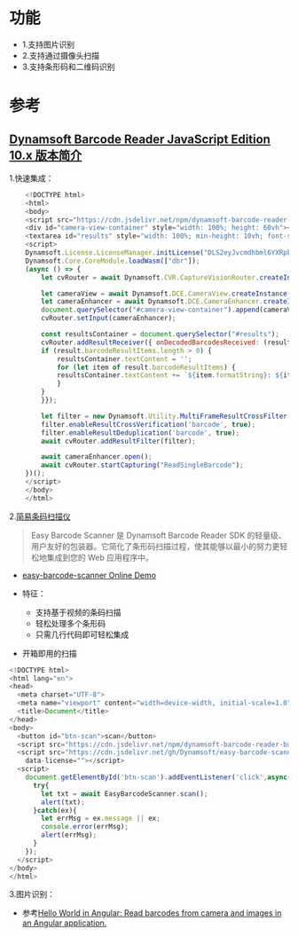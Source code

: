 
# 功能

- 1.支持图片识别
- 2.支持通过摄像头扫描
- 3.支持条形码和二维码识别

# 参考

## [Dynamsoft Barcode Reader JavaScript Edition 10.x 版本简介](https://www.dynamsoft.com/barcode-reader/docs/web/programming/javascript/)

1.快速集成：

```js
    <!DOCTYPE html>
    <html>
    <body>
    <script src="https://cdn.jsdelivr.net/npm/dynamsoft-barcode-reader-bundle@10.4.2001/dist/dbr.bundle.js"></script>
    <div id="camera-view-container" style="width: 100%; height: 60vh"></div>
    <textarea id="results" style="width: 100%; min-height: 10vh; font-size: 3vmin; overflow: auto" disabled></textarea>
    <script>
    Dynamsoft.License.LicenseManager.initLicense("DLS2eyJvcmdhbml6YXRpb25JRCI6IjIwMDAwMSJ9");
    Dynamsoft.Core.CoreModule.loadWasm(["dbr"]);
    (async () => {
        let cvRouter = await Dynamsoft.CVR.CaptureVisionRouter.createInstance();

        let cameraView = await Dynamsoft.DCE.CameraView.createInstance();
        let cameraEnhancer = await Dynamsoft.DCE.CameraEnhancer.createInstance(cameraView);
        document.querySelector("#camera-view-container").append(cameraView.getUIElement());
        cvRouter.setInput(cameraEnhancer);

        const resultsContainer = document.querySelector("#results");
        cvRouter.addResultReceiver({ onDecodedBarcodesReceived: (result) => {
        if (result.barcodeResultItems.length > 0) {
            resultsContainer.textContent = '';
            for (let item of result.barcodeResultItems) {
            resultsContainer.textContent += `${item.formatString}: ${item.text}\n\n`;
            }
        }
        }});

        let filter = new Dynamsoft.Utility.MultiFrameResultCrossFilter();
        filter.enableResultCrossVerification('barcode', true);
        filter.enableResultDeduplication('barcode', true);
        await cvRouter.addResultFilter(filter);

        await cameraEnhancer.open();
        await cvRouter.startCapturing("ReadSingleBarcode");
    })();
    </script>
    </body>
    </html>
```

2.[简易条码扫描仪](https://github.com/Dynamsoft/easy-barcode-scanner)

> Easy Barcode Scanner 是 Dynamsoft Barcode Reader SDK 的轻量级、用户友好的包装器。它简化了条形码扫描过程，使其能够以最小的努力更轻松地集成到您的 Web 应用程序中。

- [easy-barcode-scanner Online Demo](https://dynamsoft.github.io/easy-barcode-scanner/index.html)

- 特征：
  - 支持基于视频的条码扫描
  - 轻松处理多个条形码
  - 只需几行代码即可轻松集成

- 开箱即用的扫描

```js
<!DOCTYPE html>
<html lang="en">
<head>
  <meta charset="UTF-8">
  <meta name="viewport" content="width=device-width, initial-scale=1.0">
  <title>Document</title>
</head>
<body>
  <button id="btn-scan">scan</button>
  <script src="https://cdn.jsdelivr.net/npm/dynamsoft-barcode-reader-bundle@10.2.1000/dist/dbr.bundle.js"></script>
  <script src="https://cdn.jsdelivr.net/gh/Dynamsoft/easy-barcode-scanner@10.2.1009/dist/easy-barcode-scanner.js"
    data-license=""></script>
  <script>
    document.getElementById('btn-scan').addEventListener('click',async()=>{
      try{
        let txt = await EasyBarcodeScanner.scan();
        alert(txt);
      }catch(ex){
        let errMsg = ex.message || ex;
        console.error(errMsg);
        alert(errMsg);
      }
    });
  </script>
</body>
</html>
```

3.图片识别：

- 参考[Hello World in Angular: Read barcodes from camera and images in an Angular application.](https://github.com/Dynamsoft/barcode-reader-javascript-samples/tree/main/hello-world/angular)
